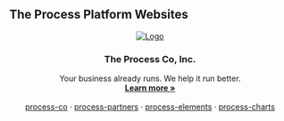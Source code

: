 ## The Process Platform Websites
<!-- PROJECT LOGO -->
<p align="center">
  <a href="https://github.com/process-co/">
    <img src="https://github.com/user-attachments/assets/29f60712-e4a5-4939-99d1-48ce048b553e" alt="Logo">
  </a>

  <h3 align="center">The Process Co, Inc.</h3>

  <p align="center">
    Your business already runs. We help it run better.
    <br />
    <a href="https://process.co"><strong>Learn more »</strong></a>
    <br />
    <br />
    <a href="https://github.com/process-co">process-co</a>
    ·
    <a href="https://github.com/process-co">process-partners</a>
    ·
    <a href="https://github.com/process-co">process-elements</a>
    ·
    <a href="https://github.com/process-co">process-charts</a>
  </p>
</p>

<!-- Primary Sales & Information Website
* https://process.co

Workflow & WorkOS Application
* https://app.process.co

User & Element Documentation
* https://docs.process.co

Developer Portal and Documentation
* https://developers.process.co

Status
* https://status.process.co -->

<!--

**Here are some ideas to get you started:**

🙋‍♀️ A short introduction - what is your organization all about?
🌈 Contribution guidelines - how can the community get involved?
👩‍💻 Useful resources - where can the community find your docs? Is there anything else the community should know?
🍿 Fun facts - what does your team eat for breakfast?
🧙 Remember, you can do mighty things with the power of [Markdown](https://docs.github.com/github/writing-on-github/getting-started-with-writing-and-formatting-on-github/basic-writing-and-formatting-syntax)
-->
